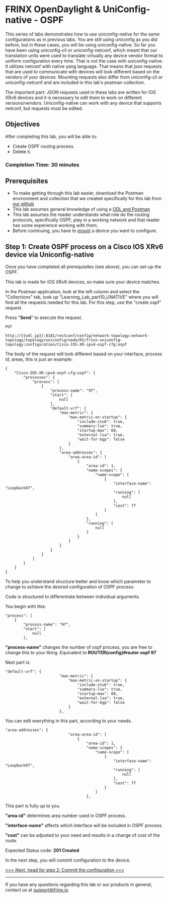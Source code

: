 # FRINX OpenDaylight & UniConfig-native - OSPF

This series of labs demonstrates how to use uniconfig-native for the same configurations as in previous labs. You are still using uniconfig as you did before, but in these cases, you will be using uniconfig-native. So far you have been using uniconfig-cli or uniconfig-netconf, which meant that our translation units were used to translate virtually any device vendor format to uniform configuration every time. That is not the case with uniconfig-native. It utilizes netconf with native yang language. That means that json requests that are used to communicate with devices will look different based on the vendors of your devices. Mounting requests also differ from uniconfig-cli or uniconfig-netconf and are included in this lab's postman collection.

The important part: JSON requests used in these labs are written for IOS XRv6 devices and it is necessary to edit them to work on different versions/vendors. Uniconfig-native can work with any device that supports netconf, but requests must be edited.

## Objectives

After completing this lab, you will be able to:

* Create OSPF routing process.
* Delete it.

### Completion Time: 30 minutes

## Prerequisites

* To make getting through this lab easier, download the Postman environment and collection that we created specifically for this lab from <a href="https://github.com/FRINXio/Postman/tree/carbon/development/learning_labs/part10">our github</a>
* This lab assumes general knowledge of using a <a href="https://frinxio.github.io/Learning-Labs/labs/01-labs-01-odl-uniconfig-first-steps/">ODL and Postman</a>
* This lab assumes the reader understands what role do the routing protocols, specifically OSPF, play in a working network and that reader has some experience working with them.
* Before continuing, you have to <a href="https://frinxio.github.io/Learning-Labs/labs/01-labs-01-odl-uniconfig-first-steps/">mount</a> a device you want to configure.


## Step 1: Create OSPF process on a Cisco IOS XRv6 device via Uniconfig-native

Once you have completed all prerequisites (see above), you can set-up the OSPF.

This lab is made for IOS XRv6 devices, so make sure your device matches.

In the Postman application, look at the left column and select the "Collections" tab, look up "Learning_Lab_part10_UNATIVE" where you will find all the requests needed for this lab. For this step, use the "create ospf" request.

Press "**Send**" to execute the request.

```
PUT

http://{{odl_ip}}:8181/restconf/config/network-topology:network-topology/topology/uniconfig/node/R1/frinx-uniconfig-topology:configuration/Cisco-IOS-XR-ipv4-ospf-cfg:ospf
```


The body of the request will look different based on your interface, process id, areas, this is just an example:

```
{
    "Cisco-IOS-XR-ipv4-ospf-cfg:ospf": {
        "processes": {
            "process": [
                {
                    "process-name": "97",
                    "start": [
                        null
                    ],
                    "default-vrf": {
                        "max-metric": {
                            "max-metric-on-startup": {
                                "include-stub": true,
                                "summary-lsa": true,
                                "startup-max": 60,
                                "external-lsa": true,
                                "wait-for-bgp": false
                            }
                        },
                        "area-addresses": {
                            "area-area-id": [
                                {
                                    "area-id": 1,
                                    "name-scopes": {
                                        "name-scope": [
                                            {
                                                "interface-name": "Loopback97",
                                                "running": [
                                                    null
                                                ],
                                                "cost": 77
                                            }
                                        ]
                                    },
                                    "running": [
                                        null
                                    ]
                                }
                            ]
                        }
                    }
                }
            ]
        }
    }
}
```

To help you understand structure better and know which parameter to change to achieve the desired configuration of OSPF process:

Code is structured to differentiate between individual arguments.

You begin with this:

```
"process": [
    {
        "process-name": "97",
        "start": [
            null
        ],
```
**"process-name"** changes the number of ospf process, you are free to change this to your liking.
    Equivalent to **ROUTER(config)#router ospf 97**

Next part is:

```
"default-vrf": {
                        "max-metric": {
                            "max-metric-on-startup": {
                                "include-stub": true,
                                "summary-lsa": true,
                                "startup-max": 60,
                                "external-lsa": true,
                                "wait-for-bgp": false
                            }
                        },
```

You can edit everything in this part, according to your needs.


```
"area-addresses": {
                            "area-area-id": [
                                {
                                    "area-id": 1,
                                    "name-scopes": {
                                        "name-scope": [
                                            {
                                                "interface-name": "Loopback97",
                                                "running": [
                                                    null
                                                ],
                                                "cost": 77
                                            }
                                        ]
                                    },
```

This part is fully up to you. 

**"area-id"** determines area number used in OSPF process.

**"interface-name"** affects which interface will be included in OSPF process.

**"cost"** can be adjusted to your need and results in a change of cost of the route.

Expected Status code: **201 Created**

In the next step, you will commit configuration to the device.

[>>> Next, head for step 2: Commit the configuration <<<](2.md)

---
If you have any questions regarding this lab or our products in general, contact us at [support@frinx.io](mailto:support@frinx.io)